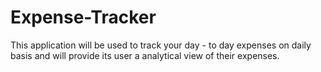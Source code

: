 # Expense-Tracker
This application will be used to track your day - to day expenses on daily basis and will provide its user a analytical view of their expenses.
